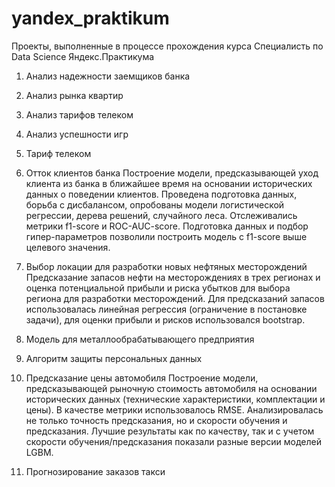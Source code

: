 # yandex_praktikum
 Проекты, выполненные в процессе прохождения курса Специалисть по Data Science Яндекс.Практикума
 
 
1. Анализ надежности заемщиков банка


2. Анализ рынка квартир


3. Анализ тарифов телеком


4. Анализ успешности игр


5. Тариф телеком


6. Отток клиентов банка
Построение модели, предсказывающей уход клиента из банка в ближайшее время на основании исторических данных о поведении клиентов. Проведена подготовка данных, борьба с дисбалансом, опробованы модели логистической регрессии, дерева решений, случайного леса. Отслеживались метрики f1-score и ROC-AUC-score. Подготовка данных и подбор гипер-параметров позволили построить модель с f1-score выше целевого значения.

7. Выбор локации для разработки новых нефтяных месторождений
Предсказание запасов нефти на месторождениях в трех регионах и оценка потенциальной прибыли и риска убытков для выбора региона для разработки месторождений. Для предсказаний запасов использовалась линейная регрессия (ограничение в постановке задачи), для оценки прибыли и рисков использовался bootstrap.

8. Модель для металлообрабатывающего предприятия


9. Алгоритм защиты персональных данных


10. Предсказание цены автомобиля
Построение модели, предсказывающей рыночную стоимость автомобиля на основании исторических данных (технические характеристики, комплектации и цены). В качестве метрики использовалось RMSE. Анализировалась не только точность предсказания, но и скорости обучения и предсказания. Лучшие результаты как по качеству, так и с учетом скорости обучения/предсказания показали разные версии моделей LGBM.

11. Прогнозирование заказов такси
